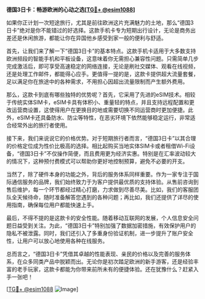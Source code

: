 **德国3日卡：畅游欧洲的心动之选[[TG💪+ @esim1088](https://t.me/s/esim1088)]**

如果你正计划一次短途旅行，尤其是前往欧洲这片充满魅力的土地，那么“德国3日卡”绝对是你不能错过的好选择。这款手机卡专为短期出行设计，无论是商务出差还是休闲旅游，都能让你在异国他乡感受到家一般的便利与舒适。

首先，让我们来了解一下“德国3日卡”的基本特点。这款手机卡适用于大多数支持欧洲频段的智能手机和平板设备，这意味着你无需担心兼容性问题。只需简单几步完成激活后，即可享受高速稳定的网络连接，无论是刷社交媒体、观看在线视频，还是处理工作邮件，都能得心应手。更值得一提的是，这款卡提供超大流量套餐，足以满足你在旅途中的各种需求，不用担心因超出流量限制而产生额外费用。

那么，这款卡到底有哪些独特的优势呢？首先，它采用了先进的eSIM技术。相较于传统实体SIM卡，eSIM卡具有体积小、重量轻的特点，并且支持远程配置和更改运营商设置，这使得用户在更换目的地或需要切换不同运营商时更加便捷。此外，eSIM卡还具备防水、防尘等特性，在恶劣环境下依然能够稳定运行，非常适合经常外出的旅行者使用。

接下来，我们来说说它的价格优势。对于短期旅行者而言，“德国3日卡”以其合理的价格定位成为性价比极高的选择。相比起购买当地实体SIM卡或者租借Wi-Fi设备，“德国3日卡”不仅操作简便，而且费用更为经济实惠。特别是在汇率波动较大的情况下，这种预付费模式可以帮助你更好地控制预算，避免不必要的开支。

当然了，除了硬件本身的功能之外，背后的服务体系同样重要。作为一家专注于国际通信服务的品牌，我们始终致力于为客户提供最优质的支持体验。从售前咨询到售后维护，每一个环节都经过精心打磨，力求做到尽善尽美。比如，我们的客服团队全天候待命，随时准备解答您遇到的各种问题；再比如，我们还提供了详尽的使用指南，确保每位用户都能快速上手。

最后，不得不提的是这款卡的安全性能。随着移动互联网的发展，个人信息安全问题日益受到关注。为此，“德国3日卡”特别加强了数据加密措施，有效保护用户的隐私不被泄露。同时，我们还引入了多重身份验证机制，进一步提升了账户安全性，让用户可以放心地使用各种在线服务。

总而言之，“德国3日卡”凭借其卓越的性能表现、亲民的价格以及完善的服务体系，在众多同类产品中脱颖而出。无论你是初次踏足欧洲的新手游客，还是经验丰富的老手玩家，这款卡都能为你带来前所未有的便捷体验。还在犹豫什么？赶紧入手一张吧！

[[TG💪+ @esim1088](https://t.me/s/esim1088) ![Image](https://i.postimg.cc/4NQfJmqS/Snipaste-2025-05-13-00-14-12.png)]